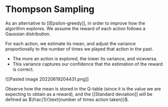 # Thompson Sampling
As an alternative to [[Epsilon-greedy]], in order to improve how the algorithm explores.
We assume the reward of each action follows a Gaussian distribution.

For each action, we estimate its mean, and adjust the variance proportionally to the number of times we played that action in the past.
* The more an action is explored, the lower its variance, and viceversa.
* This variance captures our confidence that the estimation of the reward is correct.

![[Pasted image 20220619204431.png]]

Observe how the mean is stored in the Q-table (since it is the value we are expecting to obtain as a reward), and the [[Standard deviation]] will be defined as $\frac{1}{\text{number of times action taken}}$. 